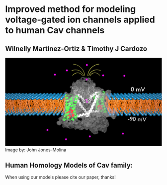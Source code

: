 # Improved method for modeling voltage-gated ion channels applied to human Cav channels
##              Wilnelly Martinez-Ortiz & Timothy J Cardozo

<div>
<img src="https://github.com/CardozoLab/Voltage-Gated-Calcium-Channels-/blob/master/protein%20in%20membrane%20WILLA0001.jpg" 
</div>
Image by: John Jones-Molina

<h2> Human Homology Models of Cav family: </h2>
When using our models please cite our paper, thanks!
